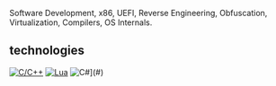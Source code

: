 Software Development, x86, UEFI, Reverse Engineering, Obfuscation, Virtualization, Compilers, OS Internals.

## technologies

[![C/C++](https://img.shields.io/badge/C/C++-%2300599C.svg?logo=c%2B%2B&logoColor=white)](#)
[![Lua](https://img.shields.io/badge/Lua-%232C2D72.svg?logo=lua&logoColor=white)](#)
![C#](https://img.shields.io/badge/C%23-5c2992.svg?logo=cshrp&logoColor=white)](#)
<!--
[![Unreal Engine](https://img.shields.io/badge/Unreal%20Engine-%23313131.svg?logo=unrealengine&logoColor=white)](#)
-->
